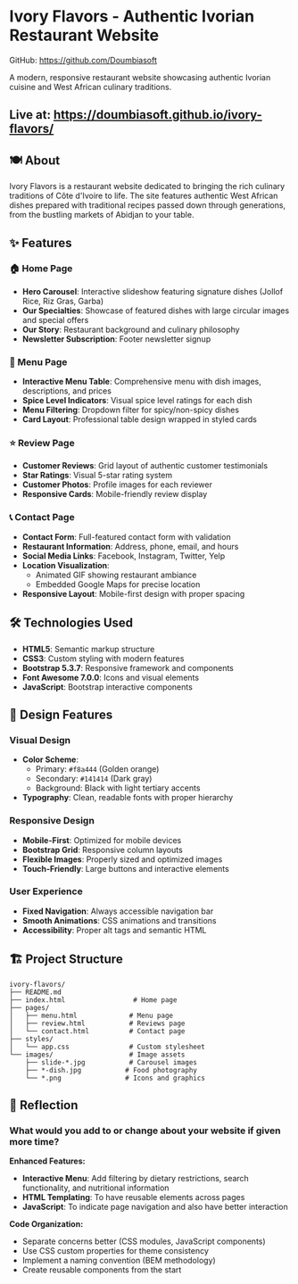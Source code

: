 # Ivory Flavors - Authentic Ivorian Restaurant Website

GitHub: https://github.com/Doumbiasoft

A modern, responsive restaurant website showcasing authentic Ivorian cuisine and West African culinary traditions.

## Live at: https://doumbiasoft.github.io/ivory-flavors/

## 🍽️ About

Ivory Flavors is a restaurant website dedicated to bringing the rich culinary traditions of Côte d'Ivoire to life. The site features authentic West African dishes prepared with traditional recipes passed down through generations, from the bustling markets of Abidjan to your table.

## ✨ Features

### 🏠 Home Page

- **Hero Carousel**: Interactive slideshow featuring signature dishes (Jollof Rice, Riz Gras, Garba)
- **Our Specialties**: Showcase of featured dishes with large circular images and special offers
- **Our Story**: Restaurant background and culinary philosophy
- **Newsletter Subscription**: Footer newsletter signup

### 🍴 Menu Page

- **Interactive Menu Table**: Comprehensive menu with dish images, descriptions, and prices
- **Spice Level Indicators**: Visual spice level ratings for each dish
- **Menu Filtering**: Dropdown filter for spicy/non-spicy dishes
- **Card Layout**: Professional table design wrapped in styled cards

### ⭐ Review Page

- **Customer Reviews**: Grid layout of authentic customer testimonials
- **Star Ratings**: Visual 5-star rating system
- **Customer Photos**: Profile images for each reviewer
- **Responsive Cards**: Mobile-friendly review display

### 📞 Contact Page

- **Contact Form**: Full-featured contact form with validation
- **Restaurant Information**: Address, phone, email, and hours
- **Social Media Links**: Facebook, Instagram, Twitter, Yelp
- **Location Visualization**:
  - Animated GIF showing restaurant ambiance
  - Embedded Google Maps for precise location
- **Responsive Layout**: Mobile-first design with proper spacing

## 🛠️ Technologies Used

- **HTML5**: Semantic markup structure
- **CSS3**: Custom styling with modern features
- **Bootstrap 5.3.7**: Responsive framework and components
- **Font Awesome 7.0.0**: Icons and visual elements
- **JavaScript**: Bootstrap interactive components

## 📱 Design Features

### Visual Design

- **Color Scheme**:
  - Primary: `#f8a444` (Golden orange)
  - Secondary: `#141414` (Dark gray)
  - Background: Black with light tertiary accents
- **Typography**: Clean, readable fonts with proper hierarchy

### Responsive Design

- **Mobile-First**: Optimized for mobile devices
- **Bootstrap Grid**: Responsive column layouts
- **Flexible Images**: Properly sized and optimized images
- **Touch-Friendly**: Large buttons and interactive elements

### User Experience

- **Fixed Navigation**: Always accessible navigation bar
- **Smooth Animations**: CSS animations and transitions
- **Accessibility**: Proper alt tags and semantic HTML

## 🏗️ Project Structure

```text
ivory-flavors/
├── README.md
├── index.html                 # Home page
├── pages/
│   ├── menu.html             # Menu page
│   ├── review.html           # Reviews page
│   └── contact.html          # Contact page
├── styles/
│   └── app.css               # Custom stylesheet
└── images/                   # Image assets
    ├── slide-*.jpg           # Carousel images
    ├── *-dish.jpg           # Food photography
    └── *.png                # Icons and graphics
```

## 🤔 Reflection

### What would you add to or change about your website if given more time?

**Enhanced Features:**

- **Interactive Menu**: Add filtering by dietary restrictions, search functionality, and nutritional information
- **HTML Templating**: To have reusable elements across pages
- **JavaScript**: To indicate page navigation and also have better interaction

**Code Organization:**

- Separate concerns better (CSS modules, JavaScript components)
- Use CSS custom properties for theme consistency
- Implement a naming convention (BEM methodology)
- Create reusable components from the start
